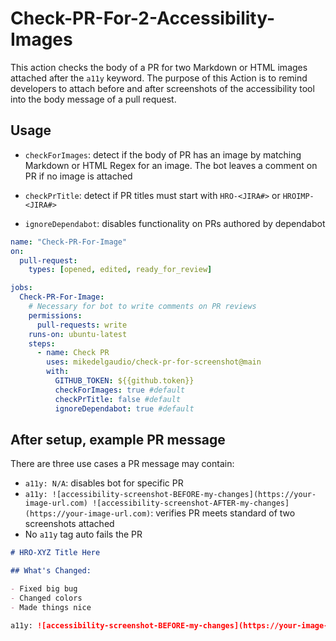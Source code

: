 # Check-PR-For-2-Accessibility-Images

This action checks the body of a PR for two Markdown or HTML images attached after the `a11y` keyword. The purpose of this Action is to remind developers to attach before and after screenshots of the accessibility tool into the body message of a pull request.

## Usage

- `checkForImages`: detect if the body of PR has an image by matching Markdown or HTML Regex for an image. The bot leaves a comment on PR if no image is attached

- `checkPrTitle`: detect if PR titles must start with `HRO-<JIRA#>` or `HROIMP-<JIRA#>`

- `ignoreDependabot`: disables functionality on PRs authored by dependabot

```yaml
name: "Check-PR-For-Image"
on:
  pull-request:
    types: [opened, edited, ready_for_review]

jobs:
  Check-PR-For-Image:
    # Necessary for bot to write comments on PR reviews
    permissions:
      pull-requests: write
    runs-on: ubuntu-latest
    steps:
      - name: Check PR
        uses: mikedelgaudio/check-pr-for-screenshot@main
        with:
          GITHUB_TOKEN: ${{github.token}}
          checkForImages: true #default
          checkPrTitle: false #default
          ignoreDependabot: true #default
```

## After setup, example PR message

There are three use cases a PR message may contain:

- `a11y: N/A`: disables bot for specific PR
- `a11y: ![accessibility-screenshot-BEFORE-my-changes](https://your-image-url.com) ![accessibility-screenshot-AFTER-my-changes](https://your-image-url.com)`: verifies PR meets standard of two screenshots attached
- No `a11y` tag auto fails the PR

```markdown
# HRO-XYZ Title Here

## What's Changed:

- Fixed big bug
- Changed colors
- Made things nice

a11y: ![accessibility-screenshot-BEFORE-my-changes](https://your-image-url.com) ![accessibility-screenshot-AFTER-my-changes](https://your-image-url.com)
```
